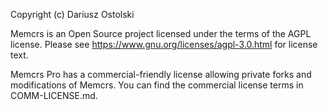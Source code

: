 Copyright (c) Dariusz Ostolski

Memcrs is an Open Source project licensed under the terms of
the AGPL license.  Please see <https://www.gnu.org/licenses/agpl-3.0.html>
for license text.

Memcrs Pro has a commercial-friendly license allowing private forks
and modifications of Memcrs. You can find the commercial license terms in COMM-LICENSE.md.
